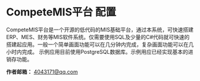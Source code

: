 # CompeteMIS平台 配置
CompeteMIS平台是一个开源的低代码的MIS基础平台，通过本系统，可快速搭建ERP、MES、财务等MIS软件系统。仅需要使用SQL及少量的C#代码就可快速的搭建起应用。一般一个简单画面功能可以在几分钟内完成，复杂画面功能可以在几小时内完成。
示例应用目前使用PostgreSQL数据库。示例用应已经实现基本的进销存功能。

**作者邮箱：** 4043171@qq.com
